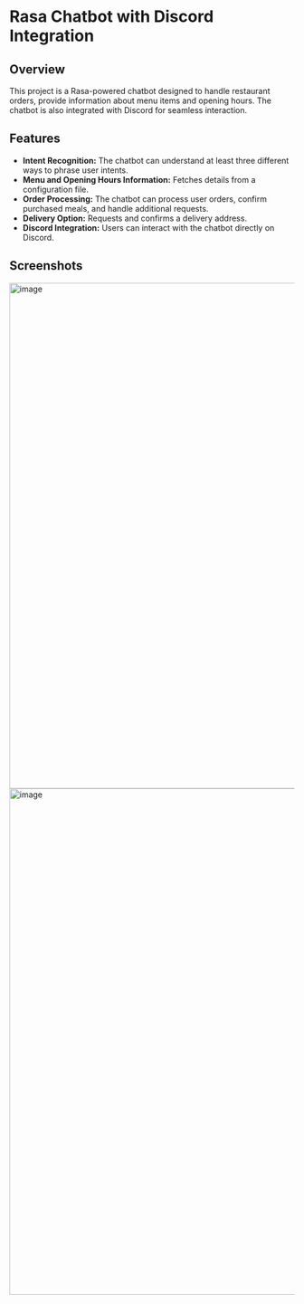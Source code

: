 # Rasa Chatbot with Discord Integration

## Overview
This project is a Rasa-powered chatbot designed to handle restaurant orders, provide information about menu items and opening hours. The chatbot is also integrated with Discord for seamless interaction.

## Features
- **Intent Recognition:** The chatbot can understand at least three different ways to phrase user intents.
- **Menu and Opening Hours Information:** Fetches details from a configuration file.
- **Order Processing:** The chatbot can process user orders, confirm purchased meals, and handle additional requests.
- **Delivery Option:** Requests and confirms a delivery address.
- **Discord Integration:** Users can interact with the chatbot directly on Discord.

## Screenshots

<img width="894" alt="image" src="https://github.com/user-attachments/assets/d86e45cb-3f03-42f9-8a32-f2e3aac8f91a" />
<img width="895" alt="image" src="https://github.com/user-attachments/assets/edc35718-ceab-4c6f-820f-3c081aac5f32" />





